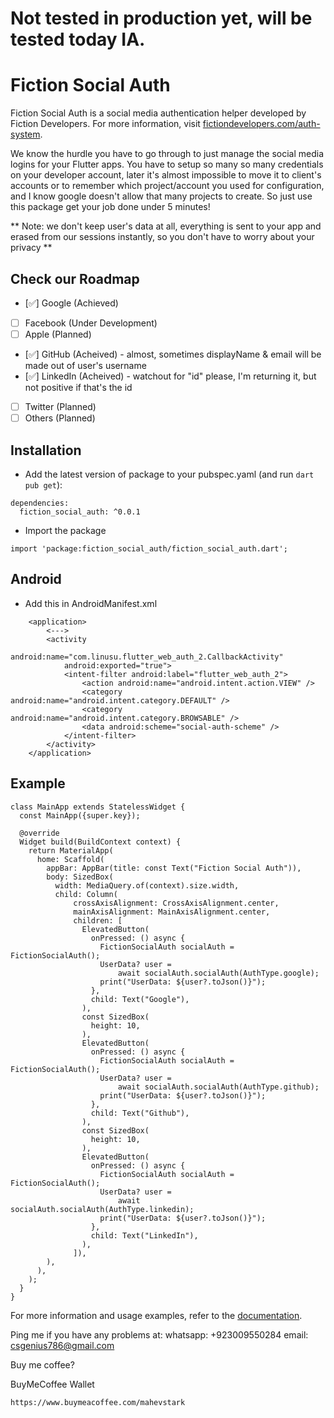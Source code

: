 # Not tested in production yet, will be tested today IA.
# Fiction Social Auth

Fiction Social Auth is a social media authentication helper developed by Fiction Developers. For more information, visit [fictiondevelopers.com/auth-system](https://fictiondevelopers.com/auth-system).

We know the hurdle you have to go through to just manage the social media logins for your Flutter apps. You have to setup so many so many credentials on your developer account, later it's almost impossible to move it to client's accounts or to remember which project/account you used for configuration, and I know google doesn't allow that many projects to create. So just use this package get your job done under 5 minutes!


** Note: we don't keep user's data at all, everything is sent to your app and erased from our sessions instantly, so you don't have to worry about your privacy **

## Check our Roadmap

- [✅] Google (Achieved)
- [ ] Facebook (Under Development)
- [ ] Apple (Planned)
- [✅] GitHub (Acheived) - almost, sometimes displayName & email will be made out of user's username
- [✅] LinkedIn (Acheived) - watchout for "id" please, I'm returning it, but not positive if that's the id
- [ ] Twitter (Planned)
- [ ] Others (Planned)

## Installation
 - Add the latest version of package to your pubspec.yaml (and run ```dart pub get```):
```
dependencies:
  fiction_social_auth: ^0.0.1
```
 - Import the package
```
import 'package:fiction_social_auth/fiction_social_auth.dart';
```

## Android
- Add this in AndroidManifest.xml
```
    <application>
        <--->
        <activity
            android:name="com.linusu.flutter_web_auth_2.CallbackActivity"
            android:exported="true">
            <intent-filter android:label="flutter_web_auth_2">
                <action android:name="android.intent.action.VIEW" />
                <category android:name="android.intent.category.DEFAULT" />
                <category android:name="android.intent.category.BROWSABLE" />
                <data android:scheme="social-auth-scheme" />
            </intent-filter>
        </activity>
    </application>
```

## Example
```
class MainApp extends StatelessWidget {
  const MainApp({super.key});

  @override
  Widget build(BuildContext context) {
    return MaterialApp(
      home: Scaffold(
        appBar: AppBar(title: const Text("Fiction Social Auth")),
        body: SizedBox(
          width: MediaQuery.of(context).size.width,
          child: Column(
              crossAxisAlignment: CrossAxisAlignment.center,
              mainAxisAlignment: MainAxisAlignment.center,
              children: [
                ElevatedButton(
                  onPressed: () async {
                    FictionSocialAuth socialAuth = FictionSocialAuth();
                    UserData? user =
                        await socialAuth.socialAuth(AuthType.google);
                    print("UserData: ${user?.toJson()}");
                  },
                  child: Text("Google"),
                ),
                const SizedBox(
                  height: 10,
                ),
                ElevatedButton(
                  onPressed: () async {
                    FictionSocialAuth socialAuth = FictionSocialAuth();
                    UserData? user =
                        await socialAuth.socialAuth(AuthType.github);
                    print("UserData: ${user?.toJson()}");
                  },
                  child: Text("Github"),
                ),
                const SizedBox(
                  height: 10,
                ),
                ElevatedButton(
                  onPressed: () async {
                    FictionSocialAuth socialAuth = FictionSocialAuth();
                    UserData? user =
                        await socialAuth.socialAuth(AuthType.linkedin);
                    print("UserData: ${user?.toJson()}");
                  },
                  child: Text("LinkedIn"),
                ),
              ]),
        ),
      ),
    );
  }
}
```


For more information and usage examples, refer to the [documentation](https://fictiondevelopers.com/auth-system).



Ping me if you have any problems at:
whatsapp: +923009550284
email: csgenius786@gmail.com

Buy me coffee?

BuyMeCoffee Wallet
```
https://www.buymeacoffee.com/mahevstark
```